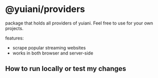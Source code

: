 # @yuiani/providers

package that holds all providers of yuiani.
Feel free to use for your own projects.

features:
- scrape popular streaming websites
- works in both browser and server-side


## How to run locally or test my changes

